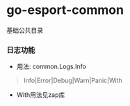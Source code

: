 # go-esport-common

基础公共目录

### 日志功能
* 用法: common.Logs.Info
 > Info|Error|Debug|Warn|Panic|With
* With用法见zap库